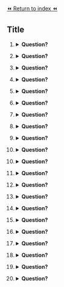 [⏪ Return to index ⏪](./README.md)

## Title

1. <details>
    <Summary><strong>Question?</strong></Summary>

    ###
    - Answer
</details>

2. <details>
    <Summary><strong>Question?</strong></Summary>

    ###
    - Answer
</details>

3. <details>
    <Summary><strong>Question?</strong></Summary>

    ###
    - Answer
</details>

4. <details>
    <Summary><strong>Question?</strong></Summary>

    ###
    - Answer
</details>

5. <details>
    <Summary><strong>Question?</strong></Summary>

    ###
    - Answer
</details>

6. <details>
    <Summary><strong>Question?</strong></Summary>

    ###
    - Answer
</details>

7. <details>
    <Summary><strong>Question?</strong></Summary>

    ###
    - Answer
</details>

8. <details>
    <Summary><strong>Question?</strong></Summary>

    ###
    - Answer
</details>

9. <details>
    <Summary><strong>Question?</strong></Summary>

    ###
    - Answer
</details>

10. <details>
    <Summary><strong>Question?</strong></Summary>

    ###
    - Answer
</details>

10. <details>
    <Summary><strong>Question?</strong></Summary>

    ###
    - Answer
</details>

11. <details>
    <Summary><strong>Question?</strong></Summary>

    ###
    - Answer
</details>

12. <details>
    <Summary><strong>Question?</strong></Summary>

    ###
    - Answer
</details>

13. <details>
    <Summary><strong>Question?</strong></Summary>

    ###
    - Answer
</details>

14. <details>
    <Summary><strong>Question?</strong></Summary>

    ###
    - Answer
</details>

15. <details>
    <Summary><strong>Question?</strong></Summary>

    ###
    - Answer
</details>

16. <details>
    <Summary><strong>Question?</strong></Summary>

    ###
    - Answer
</details>

17. <details>
    <Summary><strong>Question?</strong></Summary>

    ###
    - Answer
</details>

18. <details>
    <Summary><strong>Question?</strong></Summary>

    ###
    - Answer
</details>

19. <details>
    <Summary><strong>Question?</strong></Summary>

    ###
    - Answer
</details>

20. <details>
    <Summary><strong>Question?</strong></Summary>

    ###
    - Answer
</details>